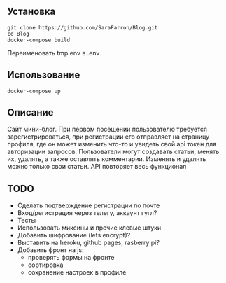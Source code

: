 ## Установка

    git clone https://github.com/SaraFarron/Blog.git
    cd Blog
    docker-compose build

Переименовать tmp.env в .env

## Использование

    docker-compose up

## Описание

Сайт мини-блог. При первом посещении пользователю требуется зарегистрироваться, при регистрации его отправляет
на страницу профиля, где он может изменить что-то и увидеть свой api токен для авторизации запросов.
Пользователи могут создавать статьи, менять их, удалять, а также оставлять комментарии. Изменять и удалять
можно только свои статьи. API повторяет весь функционал

## TODO

+ Сделать подтверждение регистрации по почте
+ Вход/регистрация через телегу, аккаунт гугл?
+ Тесты
+ Использовать миксины и прочие клевые штуки
+ Добавить шифрование (lets encrypt)?
+ Выставить на heroku, github pages, rasberry pi?
+ Добавить фронт на js:
  + проверять формы на фронте
  + сортировка
  + сохранение настроек в профиле